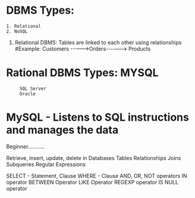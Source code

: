 # DBMS Types:
    1. Relational
    2. NoSQL

1. Relational DBMS: Tables are linked to each other using relationships
        #Example: Customers ----->Orders------> Products
   
# Rational DBMS Types: MYSQL
         SQL Server
         Oracle

# MySQL - Listens to SQL instructions and manages the data

Beginner...........

Retrieve, insert, update, delete in Databases
Tables
Relationships
Joins
Subqueries
Regular Expressions

SELECT - Statement, Clause
WHERE - Clause
AND, OR, NOT operators
IN operator
BETWEEN Operator
LIKE Operator
REGEXP operator
IS NULL operator
